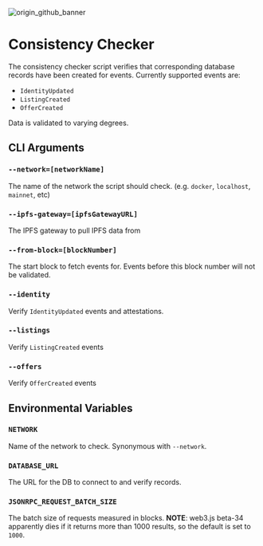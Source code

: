 ![origin_github_banner](https://user-images.githubusercontent.com/673455/37314301-f8db9a90-2618-11e8-8fee-b44f38febf38.png)

# Consistency Checker

The consistency checker script verifies that corresponding database records have been created for events.  Currently supported events are:

- `IdentityUpdated`
- `ListingCreated`
- `OfferCreated`

Data is validated to varying degrees.

## CLI Arguments

### `--network=[networkName]`

The name of the network the script should check. (e.g. `docker`, `localhost`, `mainnet`, etc)

### `--ipfs-gateway=[ipfsGatewayURL]`

The IPFS gateway to pull IPFS data from

### `--from-block=[blockNumber]`

The start block to fetch events for.  Events before this block number will not be validated.

### `--identity`

Verify `IdentityUpdated` events and attestations.

### `--listings`

Verify `ListingCreated` events

### `--offers`

Verify `OfferCreated` events

## Environmental Variables

### `NETWORK`

Name of the network to check.  Synonymous with `--network`.

### `DATABASE_URL`

The URL for the DB to connect to and verify records.

### `JSONRPC_REQUEST_BATCH_SIZE`

The batch size of requests measured in blocks.  **NOTE**: web3.js beta-34 apparently dies if it returns more than 1000 results, so the default is set to `1000`.
